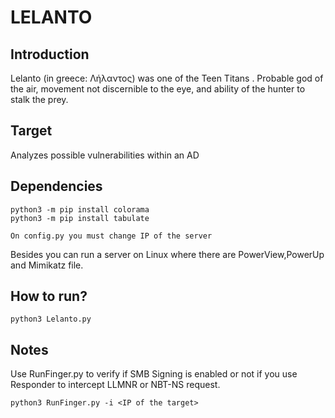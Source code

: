 # LELANTO

## Introduction
Lelanto (in greece: Λήλαντος) was one of the Teen Titans . Probable god of the air, movement not discernible to the eye, and ability of the hunter to stalk the prey.

## Target
Analyzes possible vulnerabilities within an AD

## Dependencies

```
python3 -m pip install colorama
python3 -m pip install tabulate

On config.py you must change IP of the server
```
Besides you can run a server on Linux where there are PowerView,PowerUp and Mimikatz file. 

## How to run?

```
python3 Lelanto.py
```

## Notes
Use RunFinger.py to verify if SMB Signing is enabled or not if you use Responder to intercept LLMNR or NBT-NS request.
```
python3 RunFinger.py -i <IP of the target>
```

